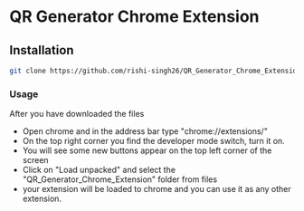 # QR Generator Chrome Extension

## Installation

```sh
git clone https://github.com/rishi-singh26/QR_Generator_Chrome_Extension.git
```

### Usage

After you have downloaded the files

- Open chrome and in the address bar type "chrome://extensions/"
- On the top right corner you find the developer mode switch, turn it on.
- You will see some new buttons appear on the top left corner of the screen
- Click on "Load unpacked" and select the "QR_Generator_Chrome_Extension" folder from files
- your extension will be loaded to chrome and you can use it as any other extension.
